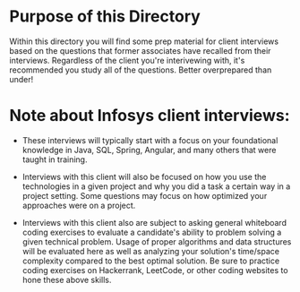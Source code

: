# Purpose of this Directory
Within this directory you will find some prep material for client interviews based on the questions that former associates have recalled from their interviews.  Regardless of the client you're interivewing with, it's recommended you study all of the questions.  Better overprepared than under!

# Note about Infosys client interviews:
- These interviews will typically start with a focus on your foundational knowledge in Java, SQL, Spring, Angular, and many others that were taught in training.

- Interviews with this client will also be focused on how you use the technologies in a given project and why you did a task a certain way in a project setting. Some questions may focus on how optimized your approaches were on a project.

- Interviews with this client also are subject to asking general whiteboard coding exercises to evaluate a candidate's ability to problem solving a given technical problem. Usage of proper algorithms and data structures will be evaluated here as well as analyzing your solution's time/space complexity compared to the best optimal solution. Be sure to practice coding exercises on Hackerrank, LeetCode, or other coding websites to hone these above skills.